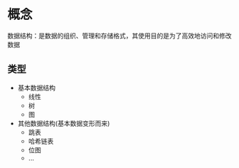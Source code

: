 # 概念

数据结构：是数据的组织、管理和存储格式，其使用目的是为了高效地访问和修改数据  

## 类型
- 基本数据结构
  - 线性
  - 树
  - 图
- 其他数据结构(基本数据变形而来)
  - 跳表
  - 哈希链表
  - 位图
  - ...